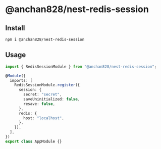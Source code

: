 # @anchan828/nest-redis-session

## Install

```shell
npm i @anchan828/nest-redis-session
```

## Usage

```typescript
import { RedisSessionModule } from "@anchan828/nest-redis-session";

@Module({
  imports: [
    RedisSessionModule.register({
      session: {
        secret: "secret",
        saveUninitialized: false,
        resave: false,
      },
      redis: {
        host: "localhost",
      },
    }),
  ],
})
export class AppModule {}
```
